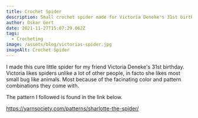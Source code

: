 ```yaml
---
title: Crochet Spider
description: Small crochet spider made for Victoria Deneke's 31st birthday
author: Oskar Gert
date: 2021-11-27T15:07:29.062Z
tags:
  - Crocheting
image: /assets/blog/victorias-spider.jpg
imageAlt: Crochet Spider
---
```

I made this cure little spider for my friend Victoria Deneke's 31st birthday. Victoria likes spiders unlike a lot of other people, in facto she likes most small bug like animals. Most because of the facinating color and pattern combinations they come with.

The pattern I followed is found in the link below.

<https://yarnsociety.com/patterns/sharlotte-the-spider/>